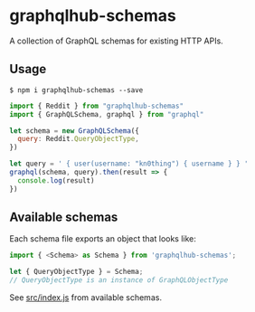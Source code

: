 # graphqlhub-schemas

A collection of GraphQL schemas for existing HTTP APIs.

## Usage

```
$ npm i graphqlhub-schemas --save
```

```js
import { Reddit } from "graphqlhub-schemas"
import { GraphQLSchema, graphql } from "graphql"

let schema = new GraphQLSchema({
  query: Reddit.QueryObjectType,
})

let query = ' { user(username: "kn0thing") { username } } '
graphql(schema, query).then(result => {
  console.log(result)
})
```

## Available schemas

Each schema file exports an object that looks like:

```js
import { <Schema> as Schema } from 'graphqlhub-schemas';

let { QueryObjectType } = Schema;
// QueryObjectType is an instance of GraphQLObjectType
```

See [src/index.js](src/index.js) from available schemas.
